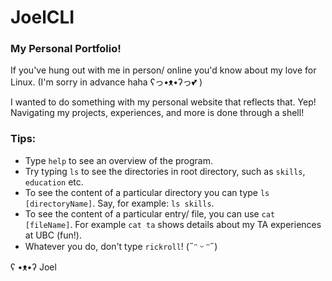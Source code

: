 # JoelCLI


### My Personal Portfolio!

If you've hung out with me in person/ online you'd know about my love for Linux. (I'm sorry in advance haha ʕっ•ᴥ•ʔっ💕 )

I wanted to do something with my personal website that reflects that. Yep! Navigating my projects, experiences, and more is done through a shell! 


### Tips:
- Type `help` to see an overview of the program.
- Try typing `ls` to see the directories in root directory, such as `skills`, `education` etc.
- To see the content of a particular directory you can type `ls [directoryName]`. Say, for example: `ls skills`.
- To see the content of a particular entry/ file, you can use `cat [fileName]`. For example `cat ta` shows details about my TA experiences at UBC (fun!).
- Whatever you do, don't type `rickroll`! (˶ᵔ ᵕ ᵔ˶)

ʕ •ᴥ•ʔ Joel
